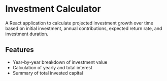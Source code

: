 # Investment Calculator

A React application to calculate projected investment growth over time based on initial investment, annual contributions, expected return rate, and investment duration.

## Features
- Year-by-year breakdown of investment value
- Calculation of yearly and total interest
- Summary of total invested capital
